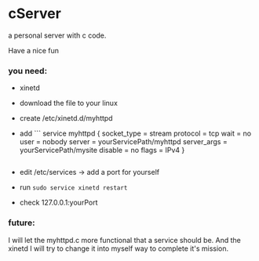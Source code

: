 # cServer
a personal server with c code.

Have a nice fun

### you need:

- xinetd
- download the file to your linux
- create /etc/xinetd.d/myhttpd
- add ```
        service myhttpd
        {
                socket_type      = stream
                protocol         = tcp
                wait             = no
                user             = nobody
                server           = yourServicePath/myhttpd
                server_args      = yourServicePath/mysite
                disable          = no
                flags            = IPv4
        }
    ```
 - edit /etc/services -> add a port for yourself

 - run ```sudo service xinetd restart```
 - check 127.0.0.1:yourPort


### future:

I will let the myhttpd.c more functional that a service should be. And the xinetd I will try to change it into myself way to complete it's mission.